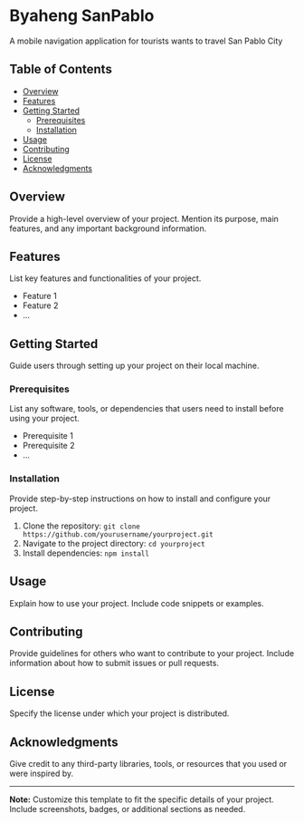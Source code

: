 # Byaheng SanPablo
 A mobile navigation application for tourists wants to travel San Pablo City

## Table of Contents

- [Overview](#overview)
- [Features](#features)
- [Getting Started](#getting-started)
  - [Prerequisites](#prerequisites)
  - [Installation](#installation)
- [Usage](#usage)
- [Contributing](#contributing)
- [License](#license)
- [Acknowledgments](#acknowledgments)

## Overview

Provide a high-level overview of your project. Mention its purpose, main features, and any important background information.

## Features

List key features and functionalities of your project.

- Feature 1
- Feature 2
- ...

## Getting Started

Guide users through setting up your project on their local machine.

### Prerequisites

List any software, tools, or dependencies that users need to install before using your project.

- Prerequisite 1
- Prerequisite 2
- ...

### Installation

Provide step-by-step instructions on how to install and configure your project.

1. Clone the repository: `git clone https://github.com/yourusername/yourproject.git`
2. Navigate to the project directory: `cd yourproject`
3. Install dependencies: `npm install`

## Usage

Explain how to use your project. Include code snippets or examples.

## Contributing

Provide guidelines for others who want to contribute to your project. Include information about how to submit issues or pull requests.

## License

Specify the license under which your project is distributed.

## Acknowledgments

Give credit to any third-party libraries, tools, or resources that you used or were inspired by.

---

**Note:** Customize this template to fit the specific details of your project. Include screenshots, badges, or additional sections as needed.
